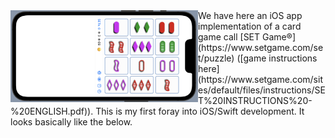 <img src="https://raw.githubusercontent.com/dmichaels/public/master/dev/xcode/SetGame/etc/img/SetGame.png" alt="drawing" width="300" align="left"/>
We have here an iOS app implementation of a card game call [SET Game®](https://www.setgame.com/set/puzzle) ([game instructions here](https://www.setgame.com/sites/default/files/instructions/SET%20INSTRUCTIONS%20-%20ENGLISH.pdf)).
This is my first foray into iOS/Swift development.
It looks basically like the below.

